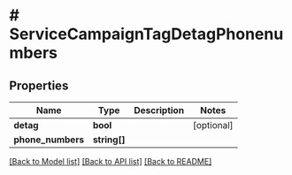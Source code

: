 # # ServiceCampaignTagDetagPhonenumbers

## Properties

Name | Type | Description | Notes
------------ | ------------- | ------------- | -------------
**detag** | **bool** |  | [optional]
**phone_numbers** | **string[]** |  |

[[Back to Model list]](../../README.md#models) [[Back to API list]](../../README.md#endpoints) [[Back to README]](../../README.md)
